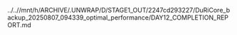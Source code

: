 ../..//mnt/h/ARCHIVE/.UNWRAP/D/STAGE1_OUT/2247cd293227/DuRiCore_backup_20250807_094339_optimal_performance/DAY12_COMPLETION_REPORT.md